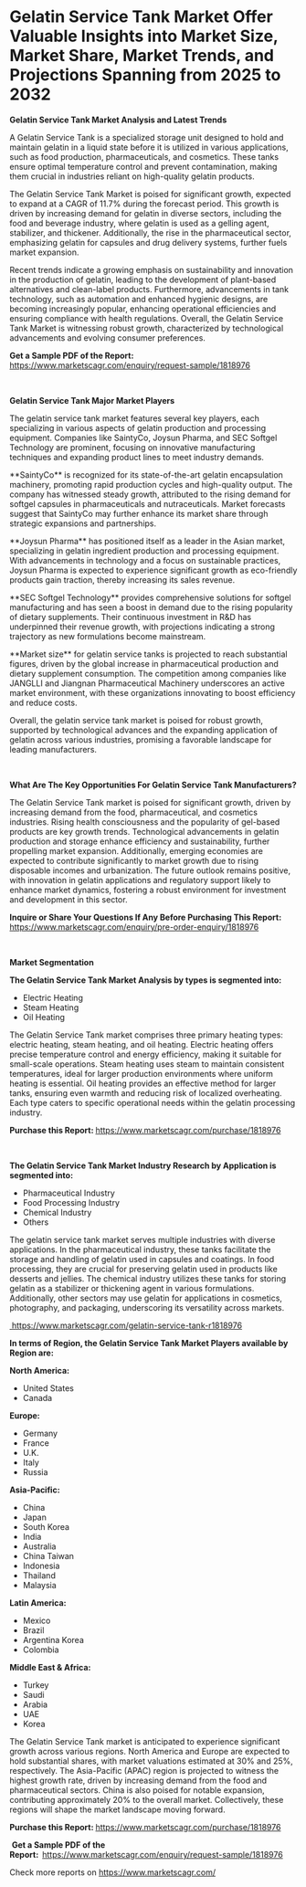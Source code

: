 <p><h1>Gelatin Service Tank Market Offer Valuable Insights into Market Size, Market Share, Market Trends, and Projections Spanning from 2025 to 2032</h1></p><p><strong>Gelatin Service Tank Market Analysis and Latest Trends</strong></p>
<p><p>A Gelatin Service Tank is a specialized storage unit designed to hold and maintain gelatin in a liquid state before it is utilized in various applications, such as food production, pharmaceuticals, and cosmetics. These tanks ensure optimal temperature control and prevent contamination, making them crucial in industries reliant on high-quality gelatin products.</p><p>The Gelatin Service Tank Market is poised for significant growth, expected to expand at a CAGR of 11.7% during the forecast period. This growth is driven by increasing demand for gelatin in diverse sectors, including the food and beverage industry, where gelatin is used as a gelling agent, stabilizer, and thickener. Additionally, the rise in the pharmaceutical sector, emphasizing gelatin for capsules and drug delivery systems, further fuels market expansion. </p><p>Recent trends indicate a growing emphasis on sustainability and innovation in the production of gelatin, leading to the development of plant-based alternatives and clean-label products. Furthermore, advancements in tank technology, such as automation and enhanced hygienic designs, are becoming increasingly popular, enhancing operational efficiencies and ensuring compliance with health regulations. Overall, the Gelatin Service Tank Market is witnessing robust growth, characterized by technological advancements and evolving consumer preferences.</p></p>
<p><strong>Get a Sample PDF of the Report:&nbsp;</strong> <a href="https://www.marketscagr.com/enquiry/request-sample/1818976?utm_campaign=2480&utm_medium=2&utm_source=Github&utm_content=ia&utm_term=12042025&utm_id=gelatin-service-tank">https://www.marketscagr.com/enquiry/request-sample/1818976</a></p>
<p>&nbsp;</p>
<p><strong>Gelatin Service Tank Major Market Players</strong></p>
<p><p>The gelatin service tank market features several key players, each specializing in various aspects of gelatin production and processing equipment. Companies like SaintyCo, Joysun Pharma, and SEC Softgel Technology are prominent, focusing on innovative manufacturing techniques and expanding product lines to meet industry demands.</p><p>**SaintyCo** is recognized for its state-of-the-art gelatin encapsulation machinery, promoting rapid production cycles and high-quality output. The company has witnessed steady growth, attributed to the rising demand for softgel capsules in pharmaceuticals and nutraceuticals. Market forecasts suggest that SaintyCo may further enhance its market share through strategic expansions and partnerships.</p><p>**Joysun Pharma** has positioned itself as a leader in the Asian market, specializing in gelatin ingredient production and processing equipment. With advancements in technology and a focus on sustainable practices, Joysun Pharma is expected to experience significant growth as eco-friendly products gain traction, thereby increasing its sales revenue.</p><p>**SEC Softgel Technology** provides comprehensive solutions for softgel manufacturing and has seen a boost in demand due to the rising popularity of dietary supplements. Their continuous investment in R&D has underpinned their revenue growth, with projections indicating a strong trajectory as new formulations become mainstream.</p><p>**Market size** for gelatin service tanks is projected to reach substantial figures, driven by the global increase in pharmaceutical production and dietary supplement consumption. The competition among companies like JANGLLI and Jiangnan Pharmaceutical Machinery underscores an active market environment, with these organizations innovating to boost efficiency and reduce costs.</p><p>Overall, the gelatin service tank market is poised for robust growth, supported by technological advances and the expanding application of gelatin across various industries, promising a favorable landscape for leading manufacturers.</p></p>
<p>&nbsp;</p>
<p><strong>What Are The Key Opportunities For Gelatin Service Tank Manufacturers?</strong></p>
<p><p>The Gelatin Service Tank market is poised for significant growth, driven by increasing demand from the food, pharmaceutical, and cosmetics industries. Rising health consciousness and the popularity of gel-based products are key growth trends. Technological advancements in gelatin production and storage enhance efficiency and sustainability, further propelling market expansion. Additionally, emerging economies are expected to contribute significantly to market growth due to rising disposable incomes and urbanization. The future outlook remains positive, with innovation in gelatin applications and regulatory support likely to enhance market dynamics, fostering a robust environment for investment and development in this sector.</p></p>
<p><strong>Inquire or Share Your Questions If Any Before Purchasing This Report:</strong> <a href="https://www.marketscagr.com/enquiry/pre-order-enquiry/1818976?utm_campaign=2480&utm_medium=2&utm_source=Github&utm_content=ia&utm_term=12042025&utm_id=gelatin-service-tank">https://www.marketscagr.com/enquiry/pre-order-enquiry/1818976</a></p>
<p>&nbsp;</p>
<p><strong>Market Segmentation</strong></p>
<p><strong>The Gelatin Service Tank Market Analysis by types is segmented into:</strong></p>
<p><ul><li>Electric Heating</li><li>Steam Heating</li><li>Oil Heating</li></ul></p>
<p><p>The Gelatin Service Tank market comprises three primary heating types: electric heating, steam heating, and oil heating. Electric heating offers precise temperature control and energy efficiency, making it suitable for small-scale operations. Steam heating uses steam to maintain consistent temperatures, ideal for larger production environments where uniform heating is essential. Oil heating provides an effective method for larger tanks, ensuring even warmth and reducing risk of localized overheating. Each type caters to specific operational needs within the gelatin processing industry.</p></p>
<p><strong>Purchase this Report:&nbsp;</strong><a href="https://www.marketscagr.com/purchase/1818976?utm_campaign=2480&utm_medium=2&utm_source=Github&utm_content=ia&utm_term=12042025&utm_id=gelatin-service-tank">https://www.marketscagr.com/purchase/1818976</a></p>
<p>&nbsp;</p>
<p><strong>The Gelatin Service Tank Market Industry Research by Application is segmented into:</strong></p>
<p><ul><li>Pharmaceutical Industry</li><li>Food Processing Industry</li><li>Chemical Industry</li><li>Others</li></ul></p>
<p><p>The gelatin service tank market serves multiple industries with diverse applications. In the pharmaceutical industry, these tanks facilitate the storage and handling of gelatin used in capsules and coatings. In food processing, they are crucial for preserving gelatin used in products like desserts and jellies. The chemical industry utilizes these tanks for storing gelatin as a stabilizer or thickening agent in various formulations. Additionally, other sectors may use gelatin for applications in cosmetics, photography, and packaging, underscoring its versatility across markets.</p></p>
<p><a href="https://www.marketscagr.com/gelatin-service-tank-r1818976?utm_campaign=2480&utm_medium=2&utm_source=Github&utm_content=ia&utm_term=12042025&utm_id=gelatin-service-tank">&nbsp;https://www.marketscagr.com/gelatin-service-tank-r1818976</a></p>
<p><strong>In terms of Region, the Gelatin Service Tank Market Players available by Region are:</strong></p>
<p>
    <p> <strong> North America: </strong>
        <ul>
            <li>United States</li>
            <li>Canada</li>
        </ul>
        </p> 
    <p> <strong> Europe: </strong>
        <ul>
            <li>Germany</li>
            <li>France</li>
            <li>U.K.</li>
            <li>Italy</li>
            <li>Russia</li>
        </ul>
        </p> 
    <p> <strong> Asia-Pacific: </strong>
        <ul>
            <li>China</li>
            <li>Japan</li>
            <li>South Korea</li>
            <li>India</li>
            <li>Australia</li>
            <li>China Taiwan</li>
            <li>Indonesia</li>
            <li>Thailand</li>
            <li>Malaysia</li>
        </ul>
        </p> 
    <p> <strong> Latin America: </strong>
        <ul>
            <li>Mexico</li>
            <li>Brazil</li>
            <li>Argentina Korea</li>
            <li>Colombia</li>
        </ul>
        </p> 
    <p> <strong> Middle East & Africa: </strong>
        <ul>
            <li>Turkey</li>
            <li>Saudi</li>
            <li>Arabia</li>
            <li>UAE</li>
            <li>Korea</li>
        </ul>
    </p>
    </p>
<p><p>The Gelatin Service Tank market is anticipated to experience significant growth across various regions. North America and Europe are expected to hold substantial shares, with market valuations estimated at 30% and 25%, respectively. The Asia-Pacific (APAC) region is projected to witness the highest growth rate, driven by increasing demand from the food and pharmaceutical sectors. China is also poised for notable expansion, contributing approximately 20% to the overall market. Collectively, these regions will shape the market landscape moving forward.</p></p>
<p><strong>Purchase this Report: </strong><a href="https://www.marketscagr.com/purchase/1818976?utm_campaign=2480&utm_medium=2&utm_source=Github&utm_content=ia&utm_term=12042025&utm_id=gelatin-service-tank">https://www.marketscagr.com/purchase/1818976</a></p>
<p>&nbsp;<strong>Get a Sample PDF of the Report:&nbsp;&nbsp;</strong><a href="https://www.marketscagr.com/enquiry/request-sample/1818976?utm_campaign=2480&utm_medium=2&utm_source=Github&utm_content=ia&utm_term=12042025&utm_id=gelatin-service-tank">https://www.marketscagr.com/enquiry/request-sample/1818976</a></p>
<p><strong></strong></p>
<p>Check more reports on <a href="https://www.marketscagr.com/?utm_campaign=2480&utm_medium=2&utm_source=Github&utm_content=ia&utm_term=12042025&utm_id=gelatin-service-tank">https://www.marketscagr.com/</a></p>